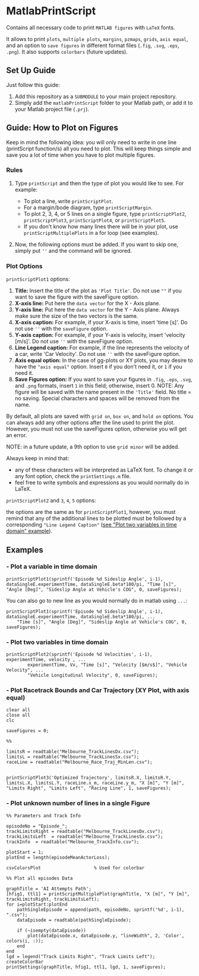 # MatlabPrintScript

Contains all necessary code to print `MATLAB figures` with `LaTeX` fonts.

It allows to print `plots`, `multiple plots`, `margins`, `pzmaps`, `grids`, `axis equal`, and an option to `save figures` in different format files (`.fig`, `.svg`, `.eps`, `.png`). It also supports `colorbars` (future updates).

## Set Up Guide

Just follow this guide:

1. Add this repository as a `SUBMODULE` to your main project repository.
2. Simply add the `matlabPrintScript` folder to your Matlab path, or add it to your Matlab project file (`.prj`).

## Guide: How to Plot on Figures

Keep in mind the following idea: you will only need to write in one line (printScript function/s) all you need to plot. This will keep things simple and save you a lot of time when you have to plot multiple figures.

### Rules

1. Type `printScript` and then the type of plot you would like to see. For example:
    - To plot a line, write `printScriptPlot`.
    - For a margin/bode diagram, type `printScriptMargin`.
    - To plot 2, 3, 4, or 5 lines on a single figure, type `printScriptPlot2`, `printScriptPlot3`, `printScriptPlot4`, or `printScriptPlot5`.
    - If you don't know how many lines there will be in your plot, use `printScriptMultiplePlots` in a for loop (see examples).

2. Now, the following options must be added. If you want to skip one, simply put `''` and the command will be ignored.

### Plot Options

`printScriptPlot1` options:

1. **Title:** Insert the title of the plot as `'Plot Title'`. Do not use `""` if you want to save the figure with the saveFigure option.
2. **X-axis line:** Put here the `data vector` for the X - Axis plane.
3. **Y-axis line:** Put here the `data vector` for the Y - Axis plane. Always make sure the size of the two vectors is the same.
4. **X-axis caption:** For example, if your X-axis is time, insert 'time [s]'. Do not use `''` with the `saveFigure` option.
5. **Y-axis caption:** For example, if your Y-axis is velocity, insert 'velocity [m/s]'. Do not use `''` with the saveFigure option.
6. **Line Legend caption:** For example, if the line represents the velocity of a car, write 'Car Velocity'. Do not use `''` with the saveFigure option.
7. **Axis equal option:** In the case of gg-plots or XY plots, you may desire to have the `"axis equal"` option. Insert `0` if you don't need it, or `1` if you need it.
8. **Save Figures option:** If you want to save your figures in `.fig`, `.eps`, `.svg`, and `.png` formats, insert `1` in this field; otherwise, insert 0. NOTE: Any figure will be saved with the name present in the `'Title'` field. No title = no saving. Special characters and spaces will be removed from the name.

By default, all plots are saved with `grid on`, `box on`, and `hold on` options. You can always add any other options after the line used to print the plot. However, you must not use the saveFigures option, otherwise you will get an error.

NOTE: in a future update, a 9th option to use `grid minor` will be added.

Always keep in mind that:
- any of these characters will be interpreted as LaTeX font. To change it or any font option, check the `printSettings.m` file.
- feel free to write symbols and expressions as you would normally do in LaTeX.

`printScriptPlot2` and `3`, `4`, `5` options:

the options are the same as for `printScriptPlot1`, however, you must remind that any of the additional lines to be plotted must be followed by a corresponding `"Line Legend Caption"` ([see "Plot two variables in time domain" example](#Plot-two-variables-in-time-domain)).

## Examples

### - Plot a variable in time domain

```
printScriptPlot1(sprintf('Episode %d Sideslip Angle', i-1), dataSingleE.experimentTime, dataSingleE.beta*180/pi, "Time [s]", "Angle [Deg]", "Sideslip Angle at Vehicle's COG", 0, saveFigures);
```

You can also go to new line as you would normally do in matlab using `...`:

```
printScriptPlot1(sprintf('Episode %d Sideslip Angle', i-1), dataSingleE.experimentTime, dataSingleE.beta*180/pi, ...
	"Time [s]", "Angle [Deg]", "Sideslip Angle at Vehicle's COG", 0, saveFigures);
```

### - Plot two variables in time domain

```
printScriptPlot2(sprintf('Episode %d Velocities', i-1), experimentTime, velocity , ...
		experimentTime, Vx, "Time [s]", "Velocity [$m/s$]", "Vehicle Velocity", ...
		"Vehicle Longitudinal Velocity", 0, saveFigures);
```

### - Plot Racetrack Bounds and Car Trajectory (XY Plot, with axis equal)

```
clear all
close all
clc

saveFigures = 0;

%%

limitsR = readtable("Melbourne_TrackLinesDx.csv");
limitsL = readtable("Melbourne_TrackLinesSx.csv");
raceLine = readtable("Melbourne_Race_Traj_MinLen.csv");


printScriptPlot3('Optimized Trajectory', limitsR.X, limitsR.Y, limitsL.X, limitsL.Y, raceLine.x_m, raceLine.y_m, "X [m]", "Y [m]", "Limits Right", "Limits Left", "Racing Line", 1, saveFigures);
```


### - Plot unknown number of lines in a single Figure

```
%% Parameters and Track Info

episodeNo = "Episode_";
trackLimitsRight = readtable("Melbourne_TrackLinesDx.csv");
trackLimitsLeft  = readtable("Melbourne_TrackLinesSx.csv");
trackInfo  = readtable("Melbourne_TrackInfo.csv");

plotStart = 1;
plotEnd = length(episodeMeanActorLoss);

csvColorsPlot                    % Used for colorbar

%% Plot all episodes Data

graphTitle = 'AI Attempts Path';
[hfig1, ttl1] = printScriptMultiplePlot(graphTitle, "X [m]", "Y [m]", trackLimitsRight, trackLimitsLeft);
for i=plotStart:plotEnd
	pathSingleEpisode = append(path, episodeNo, sprintf('%d', i-1), ".csv");
	dataEpisode = readtable(pathSingleEpisode);
	
	if (~isempty(dataEpisode))
		plot(dataEpisode.x, dataEpisode.y, "lineWidth", 2, 'Color', colors(i, :));
	end
end
lgd = legend("Track Limits Right", "Track Limits Left");
createColorBar
printSettings(graphTitle, hfig1, ttl1, lgd, 1, saveFigures);
```



